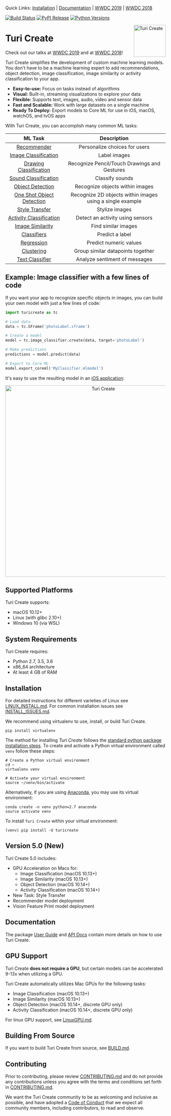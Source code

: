 Quick Links: [Installation](#supported-platforms) | [Documentation](#documentation) | [WWDC 2019](https://developer.apple.com/videos/play/wwdc2019/420/) |  [WWDC 2018](https://developer.apple.com/videos/play/wwdc2018/712/)

[![Build Status](https://travis-ci.com/apple/turicreate.svg?branch=master)](#)
[![PyPI Release](https://img.shields.io/pypi/v/turicreate.svg)](#)
[![Python Versions](https://img.shields.io/pypi/pyversions/turicreate.svg)](#)

[<img align="right" src="https://docs-assets.developer.apple.com/turicreate/turi-dog.svg" alt="Turi Create" width="100">](#)

# Turi Create 

Check out our talks at [WWDC 2019](https://developer.apple.com/videos/play/wwdc2019/420/) and at [WWDC 2018](https://developer.apple.com/videos/play/wwdc2018/712/)!

Turi Create simplifies the development of custom machine learning models. You
don't have to be a machine learning expert to add recommendations, object
detection, image classification, image similarity or activity classification to
your app.

* **Easy-to-use:** Focus on tasks instead of algorithms
* **Visual:** Built-in, streaming visualizations to explore your data
* **Flexible:** Supports text, images, audio, video and sensor data
* **Fast and Scalable:** Work with large datasets on a single machine
* **Ready To Deploy:** Export models to Core ML for use in iOS, macOS, watchOS, and tvOS apps

With Turi Create, you can accomplish many common ML tasks:

| ML Task                 | Description                      |
|:------------------------:|:--------------------------------:|
| [Recommender](https://apple.github.io/turicreate/docs/userguide/recommender/)             | Personalize choices for users    |
| [Image Classification](https://apple.github.io/turicreate/docs/userguide/image_classifier/)    | Label images                     |
| [Drawing Classification](https://apple.github.io/turicreate/docs/userguide/drawing_classifier)  | Recognize Pencil/Touch Drawings and Gestures                     |
| [Sound Classification](https://apple.github.io/turicreate/docs/userguide/sound_classifier)  | Classify sounds                     |
| [Object Detection](https://apple.github.io/turicreate/docs/userguide/object_detection/)        | Recognize objects within images  |
| [One Shot Object Detection](https://apple.github.io/turicreate/docs/userguide/one_shot_object_detection/)    | Recognize 2D objects within images using a single example  |
| [Style Transfer](https://apple.github.io/turicreate/docs/userguide/style_transfer/)        | Stylize images |
| [Activity Classification](https://apple.github.io/turicreate/docs/userguide/activity_classifier/) | Detect an activity using sensors |
| [Image Similarity](https://apple.github.io/turicreate/docs/userguide/image_similarity/)        | Find similar images              |
| [Classifiers](https://apple.github.io/turicreate/docs/userguide/supervised-learning/classifier.html)             | Predict a label           |
| [Regression](https://apple.github.io/turicreate/docs/userguide/supervised-learning/regression.html)              | Predict numeric values           |
| [Clustering](https://apple.github.io/turicreate/docs/userguide/clustering/)              | Group similar datapoints together|
| [Text Classifier](https://apple.github.io/turicreate/docs/userguide/text_classifier/)         | Analyze sentiment of messages    |


Example: Image classifier with a few lines of code
--------------------------------------------------

If you want your app to recognize specific objects in images, you can build your own model with just a few lines of code:

```python
import turicreate as tc

# Load data 
data = tc.SFrame('photoLabel.sframe')

# Create a model
model = tc.image_classifier.create(data, target='photoLabel')

# Make predictions
predictions = model.predict(data)

# Export to Core ML
model.export_coreml('MyClassifier.mlmodel')
```
 
It's easy to use the resulting model in an [iOS application](https://developer.apple.com/documentation/vision/classifying_images_with_vision_and_core_ml):

<p align="center"><img src="https://docs-assets.developer.apple.com/published/a2c37bce1f/689f61a6-1087-4112-99d9-bbfb326e3138.png" alt="Turi Create" width="600"></p>

Supported Platforms
-------------------

Turi Create supports:

* macOS 10.12+
* Linux (with glibc 2.10+)
* Windows 10 (via WSL)

System Requirements
-------------------

Turi Create requires:

* Python 2.7, 3.5, 3.6
* x86\_64 architecture
* At least 4 GB of RAM

Installation
------------

For detailed instructions for different varieties of Linux see [LINUX\_INSTALL.md](LINUX_INSTALL.md).
For common installation issues see [INSTALL\_ISSUES.md](INSTALL_ISSUES.md).

We recommend using virtualenv to use, install, or build Turi Create. 

```shell
pip install virtualenv
```

The method for installing *Turi Create* follows the
[standard python package installation steps](https://packaging.python.org/installing/).
To create and activate a Python virtual environment called `venv` follow these steps:

```shell
# Create a Python virtual environment
cd ~
virtualenv venv

# Activate your virtual environment
source ~/venv/bin/activate
```
Alternatively, if you are using [Anaconda](https://www.anaconda.com/what-is-anaconda/), you may use its virtual environment:
```shell
conda create -n venv python=2.7 anaconda
source activate venv
```

To install `Turi Create` within your virtual environment:
```shell
(venv) pip install -U turicreate
```

Version 5.0 (New)
-----------------

Turi Create 5.0 includes:
* GPU Acceleration on Macs for:
  * Image Classification (macOS 10.13+)
  * Image Similarity (macOS 10.13+)
  * Object Detection (macOS 10.14+)
  * Activity Classification (macOS 10.14+)
* New Task: Style Transfer
* Recommender model deployment
* Vision Feature Print model deployment


Documentation
-------------

The package [User Guide](https://apple.github.io/turicreate/docs/userguide) and [API Docs](https://apple.github.io/turicreate/docs/api) contain
more details on how to use Turi Create.

GPU Support
-----------

Turi Create **does not require a GPU**, but certain models can be accelerated 9-13x when utilizing a GPU. 

Turi Create automatically utilizes Mac GPUs for the following tasks:
* Image Classification (macOS 10.13+)
* Image Similarity (macOS 10.13+)
* Object Detection (macOS 10.14+, discrete GPU only)
* Activity Classification (macOS 10.14+, discrete GPU only)

For linux GPU support, see [LinuxGPU.md](LinuxGPU.md).

Building From Source
---------------------

If you want to build Turi Create from source, see [BUILD.md](BUILD.md).

Contributing
------------

Prior to contributing, please review [CONTRIBUTING.md](CONTRIBUTING.md) and do
not provide any contributions unless you agree with the terms and conditions
set forth in [CONTRIBUTING.md](CONTRIBUTING.md).

We want the Turi Create community to be as welcoming and inclusive as possible, and have adopted a [Code of Conduct](CODE_OF_CONDUCT.md) that we expect all community members, including contributors, to read and observe.
